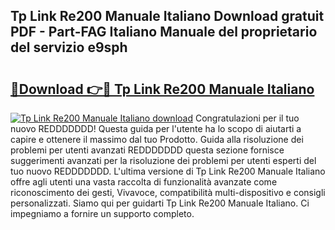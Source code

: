 ## Tp Link Re200 Manuale Italiano Download gratuit PDF - Part-FAG Italiano Manuale del proprietario del servizio e9sph

# <h2><a href="http://dfdnwn.blite.top/?on=Tp+Link+Re200+Manuale+Italiano">🔗Download 👉🔴 Tp Link Re200 Manuale Italiano</a></h2>

[![Tp Link Re200 Manuale Italiano download](https://i.imgur.com/lujVjoI.png)](http://dfdnwn.blite.top/?on=Tp+Link+Re200+Manuale+Italiano)
Congratulazioni per il tuo nuovo REDDDDDDD! Questa guida per l'utente ha lo scopo di aiutarti a capire e ottenere il massimo dal tuo Prodotto. Guida alla risoluzione dei problemi per utenti avanzati REDDDDDDD questa sezione fornisce suggerimenti avanzati per la risoluzione dei problemi per utenti esperti del tuo nuovo REDDDDDDD. L'ultima versione di Tp Link Re200 Manuale Italiano offre agli utenti una vasta raccolta di funzionalità avanzate come riconoscimento dei gesti, Vivavoce, compatibilità multi-dispositivo e consigli personalizzati. Siamo qui per guidarti Tp Link Re200 Manuale Italiano. Ci impegniamo a fornire un supporto completo.
